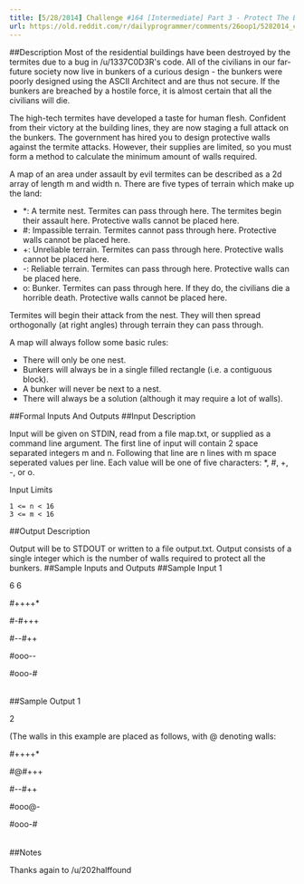 ```yaml
---
title: [5/28/2014] Challenge #164 [Intermediate] Part 3 - Protect The Bunkers
url: https://old.reddit.com/r/dailyprogrammer/comments/26oop1/5282014_challenge_164_intermediate_part_3_protect/
---
```


##Description
Most of the residential buildings have been destroyed by the termites due to a bug in /u/1337C0D3R's code. All of the civilians in our far-future society now live in bunkers of a curious design - the bunkers were poorly designed using the ASCII Architect and are thus not secure. If the bunkers are breached by a hostile force, it is almost certain that all the civilians will die.

The high-tech termites have developed a taste for human flesh. Confident from their victory at the building lines, they are now staging a full attack on the bunkers. The government has hired you to design protective walls against the termite attacks. However, their supplies are limited, so you must form a method to calculate the minimum amount of walls required.

A map of an area under assault by evil termites can be described as a 2d array of length m and width n. There are five types of terrain which make up the land:

* *: A termite nest. Termites can pass through here. The termites begin their assault here. Protective walls cannot be placed here.
* #: Impassible terrain. Termites cannot pass through here. Protective walls cannot be placed here.
* +: Unreliable terrain. Termites can pass through here. Protective walls cannot be placed here.
* -: Reliable terrain. Termites can pass through here. Protective walls can be placed here.
* o: Bunker. Termites can pass through here. If they do, the civilians die a horrible death. Protective walls cannot be placed here.

Termites will begin their attack from the nest. They will then spread orthogonally (at right angles) through terrain they can pass through.

A map will always follow some basic rules:

* There will only be one nest.
* Bunkers will always be in a single filled rectangle (i.e. a contiguous block).
* A bunker will never be next to a nest.
* There will always be a solution (although it may require a lot of walls).

##Formal Inputs And Outputs
##Input Description

Input will be given on STDIN, read from a file map.txt, or supplied as a command line argument. The first line of input will contain 2 space separated integers m and n. Following that line are n lines with m space seperated values per line. Each value will be one of five characters: *, #, +, -, or o.

Input Limits

    1 <= n < 16
    3 <= m < 16

##Output Description

Output will be to STDOUT or written to a file output.txt. Output consists of a single integer which is the number of walls required to protect all the bunkers.
##Sample Inputs and Outputs
##Sample Input 1

6 6

 #++++*

 #-#+++

 #--#++

 #ooo--

 #ooo-#

 ######

##Sample Output 1

2

(The walls in this example are placed as follows, with @ denoting walls:

 #++++* 

 #@#+++

 #--#++

 #ooo@-

 #ooo-#

 ######

##Notes

Thanks again to /u/202halffound

